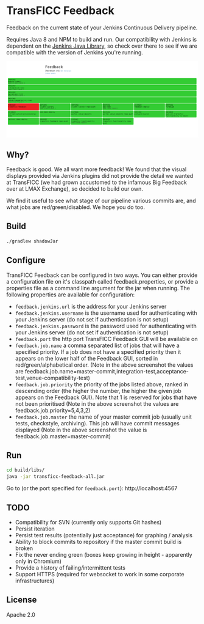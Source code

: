 # TransFICC Feedback

Feedback on the current state of your Jenkins Continuous Delivery pipeline.

Requires Java 8 and NPM to build and run. Our compatibility with Jenkins is dependent on the [Jenkins Java Library], so check over there to see if we are compatible with the version of Jenkins you're running.

![screenshot]

## Why?

Feedback is good. We all want more feedback! We found that the visual displays provided via Jenkins plugins did not provide the detail we wanted at TransFICC (we had grown accustomed to the infamous Big Feedback over at LMAX Exchange), so decided to build our own.

We find it useful to see what stage of our pipeline various commits are, and what jobs are red/green/disabled.  We hope you do too.

## Build

```sh
./gradlew shadowJar
```

## Configure

TransFICC Feedback can be configured in two ways. You can either provide a configuration file on it's classpath called feedback.properties, or provide a properties file as a command line argument
for the jar when running. The following properties are available for configuration:


- `feedback.jenkins.url` is the address for your Jenkins server
- `feedback.jenkins.username` is the username used for authenticating with your Jenkins server (do not set if authentication is not setup)
- `feedback.jenkins.password` is the password used for authenticating with your Jenkins server (do not set if authentication is not setup)
- `feedback.port` the http port TransFICC Feedback GUI will be available on
- `feedback.job.name` a comma separated list of jobs that will have a specified priority. If a job does not have a specified priority then it appears on the lower half of the Feedback GUI, sorted in red/green/alphabetical order. (Note in the above screenshot the values are feedback.job.name=master-commit,integration-test,acceptance-test,venue-compatibility-test)
- `feedback.job.priority` the priority of the jobs listed above, ranked in descending order (the higher the number, the higher the given job appears on the Feedback GUI). Note that 1 is reserved for jobs that have not been prioritised (Note in the above screenshot the values are feedback.job.priority=5,4,3,2)
- `feedback.job.master` the name of your master commit job (usually unit tests, checkstyle, archiving). This job will have commit messages displayed (Note in the above screenshot the value is feedback.job.master=master-commit)



## Run

```sh
cd build/libs/
java -jar transficc-feedback-all.jar
```
Go to (or the port specified for `feedback.port`):
http://localhost:4567

## TODO

- Compatibility for SVN (currently only supports Git hashes)
- Persist iteration
- Persist test results (potentially just acceptance) for graphing / analysis
- Ability to block commits to repository if the master commit build is broken
- Fix the never ending green (boxes keep growing in height - apparently only in Chromium)
- Provide a history of failing/intermittent tests
- Support HTTPS (required for websocket to work in some corporate infrastructures)

License
----

Apache 2.0

   [Jenkins Java Library]: <https://github.com/jenkinsci/java-client-api>
   [screenshot]: screenshot.png?raw=true